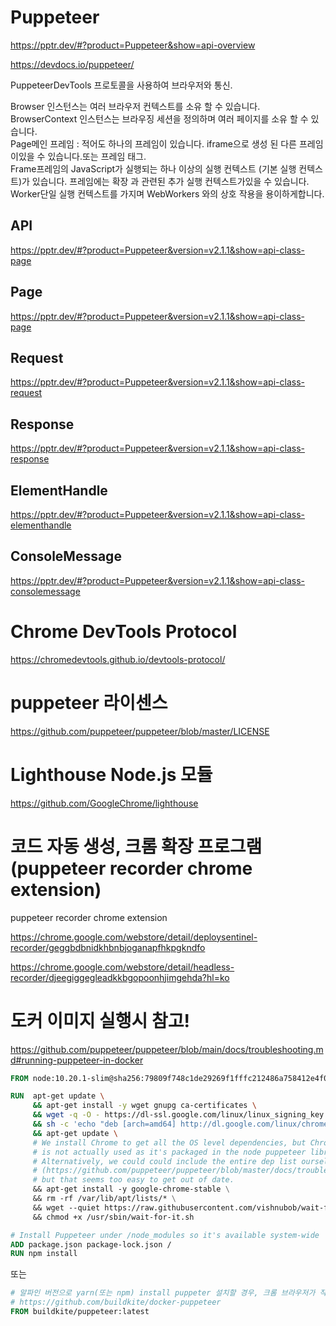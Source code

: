 # Puppeteer

https://pptr.dev/#?product=Puppeteer&show=api-overview

https://devdocs.io/puppeteer/

PuppeteerDevTools 프로토콜을 사용하여 브라우저와 통신.

Browser 인스턴스는 여러 브라우저 컨텍스트를 소유 할 수 있습니다.
BrowserContext 인스턴스는 브라우징 세션을 정의하며 여러 페이지를 소유 할 수 있습니다.  
Page메인 프레임 : 적어도 하나의 프레임이 있습니다. iframe으로 생성 된 다른 프레임이있을 수 있습니다.또는 프레임 태그.  
Frame프레임의 JavaScript가 실행되는 하나 이상의 실행 컨텍스트 (기본 실행 컨텍스트)가 있습니다. 프레임에는 확장 과 관련된 추가 실행 컨텍스트가있을 수 있습니다.  
Worker단일 실행 컨텍스트를 가지며 WebWorkers 와의 상호 작용을 용이하게합니다.

## API

https://pptr.dev/#?product=Puppeteer&version=v2.1.1&show=api-class-page

## Page

https://pptr.dev/#?product=Puppeteer&version=v2.1.1&show=api-class-page

## Request

https://pptr.dev/#?product=Puppeteer&version=v2.1.1&show=api-class-request

## Response

https://pptr.dev/#?product=Puppeteer&version=v2.1.1&show=api-class-response

## ElementHandle

https://pptr.dev/#?product=Puppeteer&version=v2.1.1&show=api-class-elementhandle

## ConsoleMessage

https://pptr.dev/#?product=Puppeteer&version=v2.1.1&show=api-class-consolemessage

# Chrome DevTools Protocol

https://chromedevtools.github.io/devtools-protocol/

# puppeteer 라이센스

https://github.com/puppeteer/puppeteer/blob/master/LICENSE

# Lighthouse Node.js 모듈

https://github.com/GoogleChrome/lighthouse

# 코드 자동 생성, 크롬 확장 프로그램 (puppeteer recorder chrome extension)

puppeteer recorder chrome extension

https://chrome.google.com/webstore/detail/deploysentinel-recorder/geggbdbnidkhbnbjoganapfhkpgkndfo

https://chrome.google.com/webstore/detail/headless-recorder/djeegiggegleadkkbgopoonhjimgehda?hl=ko

# 도커 이미지 실행시 참고!

https://github.com/puppeteer/puppeteer/blob/main/docs/troubleshooting.md#running-puppeteer-in-docker

```Dockerfile
FROM node:10.20.1-slim@sha256:79809f748c1de29269f1fffc212486a758412e4f0f0c79eaf99408245156a042

RUN  apt-get update \
     && apt-get install -y wget gnupg ca-certificates \
     && wget -q -O - https://dl-ssl.google.com/linux/linux_signing_key.pub | apt-key add - \
     && sh -c 'echo "deb [arch=amd64] http://dl.google.com/linux/chrome/deb/ stable main" >> /etc/apt/sources.list.d/google.list' \
     && apt-get update \
     # We install Chrome to get all the OS level dependencies, but Chrome itself
     # is not actually used as it's packaged in the node puppeteer library.
     # Alternatively, we could could include the entire dep list ourselves
     # (https://github.com/puppeteer/puppeteer/blob/master/docs/troubleshooting.md#chrome-headless-doesnt-launch-on-unix)
     # but that seems too easy to get out of date.
     && apt-get install -y google-chrome-stable \
     && rm -rf /var/lib/apt/lists/* \
     && wget --quiet https://raw.githubusercontent.com/vishnubob/wait-for-it/master/wait-for-it.sh -O /usr/sbin/wait-for-it.sh \
     && chmod +x /usr/sbin/wait-for-it.sh

# Install Puppeteer under /node_modules so it's available system-wide
ADD package.json package-lock.json /
RUN npm install
```

또는

```Dockerfile
# 알파인 버전으로 yarn(또는 npm) install puppeter 설치할 경우, 크롬 브라우저가 작동하지 않을 수 있다. (https://github.com/puppeteer/puppeteer/blob/master/docs/troubleshooting.md)
# https://github.com/buildkite/docker-puppeteer
FROM buildkite/puppeteer:latest
```
